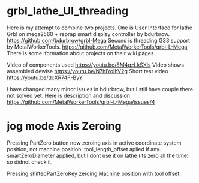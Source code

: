 # grbl_lathe_UI_threading
Here is my attempt to combine two projects. 
One is User Interface for lathe Grbl on mega2560 + reprap smart display controller by bdurbrow. https://github.com/bdurbrow/grbl-Mega 
Second is threading G33 support by MetalWorkerTools. https://github.com/MetalWorkerTools/grbl-L-Mega
There is some iformation about projects on their wiki pages.

Video of components used https://youtu.be/8M4gzLkSXls
Video shows assembled dewise https://youtu.be/N7hlYoIhV2g
Short test video https://youtu.be/dcXR74F-ByY

I have changed many minor issues in bdurbrow, but I still have couple there not solved yet. Here is description and discussion https://github.com/MetalWorkerTools/grbl-L-Mega/issues/4

# jog mode Axis Zeroing

Pressing PartZero button now zeroing axis in active coordinate system position, not machine position. tool_length_offset aplied if any. smartZeroDiameter applied, but I dont use it on lathe (its zero all the time) so didnot check it.

Pressing shiftedPartZeroKey zeroing Machine position with tool offset.

